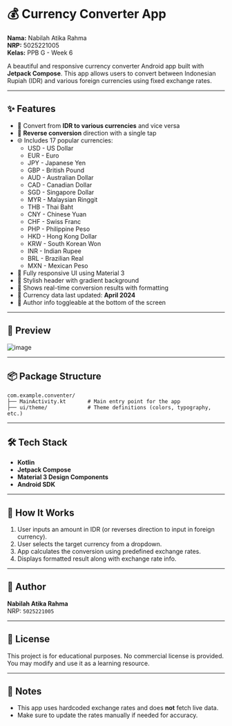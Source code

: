 # 💰 Currency Converter App

**Nama:** Nabilah Atika Rahma  
**NRP:** 5025221005  
**Kelas:** PPB G - Week 6

A beautiful and responsive currency converter Android app built with **Jetpack Compose**. This app allows users to convert between Indonesian Rupiah (IDR) and various foreign currencies using fixed exchange rates.

---

## ✨ Features

- 🔢 Convert from **IDR to various currencies** and vice versa
- 🔁 **Reverse conversion** direction with a single tap
- 🌐 Includes 17 popular currencies:
  - USD - US Dollar
  - EUR - Euro
  - JPY - Japanese Yen
  - GBP - British Pound
  - AUD - Australian Dollar
  - CAD - Canadian Dollar
  - SGD - Singapore Dollar
  - MYR - Malaysian Ringgit
  - THB - Thai Baht
  - CNY - Chinese Yuan
  - CHF - Swiss Franc
  - PHP - Philippine Peso
  - HKD - Hong Kong Dollar
  - KRW - South Korean Won
  - INR - Indian Rupee
  - BRL - Brazilian Real
  - MXN - Mexican Peso
- 📱 Fully responsive UI using Material 3
- 🎨 Stylish header with gradient background
- 🧮 Shows real-time conversion results with formatting
- 📆 Currency data last updated: **April 2024**
- 👤 Author info toggleable at the bottom of the screen

---

## 📸 Preview

![image](https://github.com/user-attachments/assets/0b427158-f725-491d-ba12-2d86fe9a0f46)

---

## 📦 Package Structure

```
com.example.conventer/
├── MainActivity.kt       # Main entry point for the app
├── ui/theme/             # Theme definitions (colors, typography, etc.)
```

---

## 🛠️ Tech Stack

- **Kotlin**
- **Jetpack Compose**
- **Material 3 Design Components**
- **Android SDK**

---

## 🚀 How It Works

1. User inputs an amount in IDR (or reverses direction to input in foreign currency).
2. User selects the target currency from a dropdown.
3. App calculates the conversion using predefined exchange rates.
4. Displays formatted result along with exchange rate info.

---

## 🧑 Author

**Nabilah Atika Rahma**  
NRP: `5025221005`

---

## 📄 License

This project is for educational purposes. No commercial license is provided. You may modify and use it as a learning resource.

---

## 📌 Notes

- This app uses hardcoded exchange rates and does **not** fetch live data.
- Make sure to update the rates manually if needed for accuracy.
